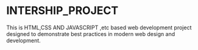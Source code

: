# INTERSHIP_PROJECT
This is HTML,CSS AND JAVASCRIPT ,etc based web development project designed to demonstrate best practices in modern web design and development.
